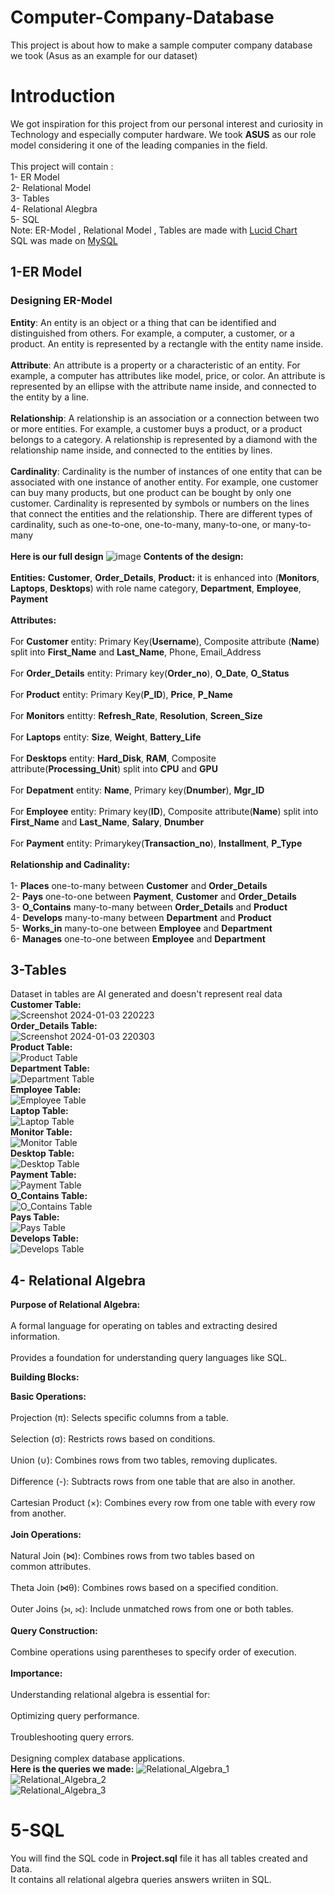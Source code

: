 # Computer-Company-Database
This project is about how to make a sample computer company database we took (Asus as an example for our dataset)
# Introduction
We got inspiration for this project from our personal interest and curiosity in Technology and especially computer hardware. We took **ASUS** as our role model considering it one of the leading companies in the field. <br>
<br>
This project will contain : <br>
1- ER Model <br>
2- Relational Model <br>
3- Tables <br>
4- Relational Alegbra <br>
5- SQL <br>
Note: ER-Model , Relational Model , Tables are made with [Lucid Chart](https://www.lucidchart.com/pages/landing?utm_source=bing&utm_medium=cpc&utm_campaign=_chart_en_tier3_mixed_search_brand_exact_&km_CPC_CampaignId=369684520&km_CPC_AdGroupID=1225955648609265&km_CPC_Keyword=lucidchart&km_CPC_MatchType=e&km_CPC_ExtensionID={extensionid}&km_CPC_Network=o&km_CPC_AdPosition=&km_CPC_Creative=&km_CPC_TargetID=kwd-76622376819042:aud-813470443:loc-187&km_CPC_Country=143029&km_CPC_Device=c&km_CPC_placement=&km_CPC_target=&mkt_query=lucidchart&msclkid=869fa0b8ce3e185424dac52db7f964c6) <br>
SQL was made on [MySQL](https://www.mysql.com/)
## 1-ER Model
### Designing ER-Model 
**Entity**: An entity is an object or a thing that can be identified and distinguished from others. For example, a computer, a customer, or a product. An entity is represented by a rectangle with the entity name inside. <br>
 <br>
**Attribute**: An attribute is a property or a characteristic of an entity. For example, a computer has attributes like model, price, or color. An attribute is represented by an ellipse with the attribute name inside, and connected to the entity by a line. <br>
 <br>
**Relationship**: A relationship is an association or a connection between two or more entities. For example, a customer buys a product, or a product belongs to a category. A relationship is represented by a diamond with the relationship name inside, and connected to the entities by lines. <br>
 <br>
**Cardinality**: Cardinality is the number of instances of one entity that can be associated with one instance of another entity. For example, one customer can buy many products, but one product can be bought by only one customer. Cardinality is represented by symbols or numbers on the lines that connect the entities and the relationship. There are different types of cardinality, such as one-to-one, one-to-many, many-to-one, or many-to-many <br>
 <br>
**Here is our full design** ![image](https://github.com/Bassel1000/Computer-Company-Database/assets/94708469/602cb47f-7164-4c5c-80c2-976a498ac62d) 
**Contents of the design:** <br>
 <br>
**Entities:** **Customer**, **Order_Details**, **Product:** it is enhanced into (**Monitors**, **Laptops**, **Desktops**) with role name category, **Department**, **Employee**, **Payment** <br>
 <br>
**Attributes:** <br>
<br>
For **Customer** entity: Primary Key(**Username**), Composite attribute (**Name**) split into **First_Name** and **Last_Name**, Phone, Email_Address <br>
<br>
For **Order_Details** entity: Primary key(**Order_no**), **O_Date**, **O_Status** <br> 
<br>
For **Product** entity: Primary Key(**P_ID**), **Price**, **P_Name** <br>
<br>
For **Monitors** entitty: **Refresh_Rate**, **Resolution**, **Screen_Size** <br>
<br>
For **Laptops** entity: **Size**, **Weight**, **Battery_Life** <br>
<br>
For **Desktops** entity: **Hard_Disk**, **RAM**, Composite attribute(**Processing_Unit**) split into **CPU** and **GPU** <br>
<br>
For **Depatment** entity: **Name**, Primary key(**Dnumber**), **Mgr_ID** <br>
<br>
For **Employee** entity: Primary key(**ID**), Composite attribute(**Name**) split into **First_Name** and **Last_Name**, **Salary**, **Dnumber** <br>
<br>
For **Payment** entity: Primarykey(**Transaction_no**), **Installment**, **P_Type** <br>
<br>
**Relationship and Cadinality:** <br>
<br>
1- **Places** one-to-many between **Customer** and **Order_Details** <br>
2- **Pays** one-to-one between **Payment**, **Customer** and **Order_Details** <br>
3- **O_Contains** many-to-many between **Order_Details** and **Product** <br>
4- **Develops** many-to-many between **Department** and **Product** <br>
5- **Works_in** many-to-one between **Employee** and **Department** <br>
6- **Manages** one-to-one between **Employee** and **Department** <br>
## 3-Tables <br>
Dataset in tables are AI generated and doesn't represent real data <br>
**Customer Table:** <br>
![Screenshot 2024-01-03 220223](https://github.com/Bassel1000/Computer-Company-Database/assets/94708469/9293fe80-8456-470e-b9c2-50daf394829a) <br>
**Order_Details Table:** <br>
![Screenshot 2024-01-03 220303](https://github.com/Bassel1000/Computer-Company-Database/assets/94708469/6231a06b-590d-411f-a90b-8321e2d1b860) <br>
**Product Table:** <br>
![Product Table](https://github.com/Bassel1000/Computer-Company-Database/assets/94708469/18d89703-36da-4f01-9f2c-17b43d59cb6d) <br>
**Department Table:** <br>
![Department Table](https://github.com/Bassel1000/Computer-Company-Database/assets/94708469/5684b5a9-e4fe-4ad4-8e6a-0e34102f8731) <br>
**Employee Table:** <br>
![Employee Table](https://github.com/Bassel1000/Computer-Company-Database/assets/94708469/75fe1a4b-2ae8-4510-b02d-e4cf30333ca5) <br>
**Laptop Table:** <br>
![Laptop Table](https://github.com/Bassel1000/Computer-Company-Database/assets/94708469/afde2d5d-ca8e-43f3-84fe-a4e12edbd370) <br>
**Monitor Table:** <br>
![Monitor Table](https://github.com/Bassel1000/Computer-Company-Database/assets/94708469/f5f82c69-53d8-419d-aae0-be23c991bb7c) <br>
**Desktop Table:** <br>
![Desktop Table](https://github.com/Bassel1000/Computer-Company-Database/assets/94708469/c117d17c-8b90-4e7b-8af6-488b8be189ff) <br>
**Payment Table:** <br>
![Payment Table](https://github.com/Bassel1000/Computer-Company-Database/assets/94708469/9ece4efe-7f35-48e3-a20c-9f26a4371c08) <br>
**O_Contains Table:** <br>
![O_Contains Table](https://github.com/Bassel1000/Computer-Company-Database/assets/94708469/bfd5ea35-aa6b-4b8a-874d-8d3850ecf936) <br>
**Pays Table:** <br>
![Pays Table](https://github.com/Bassel1000/Computer-Company-Database/assets/94708469/24fcfd68-13e6-493a-aff8-3b21c41cdaf4) <br>
**Develops Table:** <br>
![Develops Table](https://github.com/Bassel1000/Computer-Company-Database/assets/94708469/14c2cea8-eb1e-41b0-91ab-c3b07f1508fa) <br>
## 4- Relational Algebra <br>

**Purpose of Relational Algebra:** <br>
<br>
A formal language for operating on tables and extracting desired information. <br>
<br>
Provides a foundation for understanding query languages like SQL. <br>

**Building Blocks:** <br>

**Basic Operations:** <br>
<br>
Projection (π): Selects specific columns from a table. <br>
<br>
Selection (σ): Restricts rows based on conditions. <br>
<br>
Union (∪): Combines rows from two tables, removing duplicates. <br>
<br>
Difference (-): Subtracts rows from one table that are also in another. <br>
<br>
Cartesian Product (×): Combines every row from one table with every row from another. <br>
<br>
**Join Operations:** <br>
<br>
Natural Join (⋈): Combines rows from two tables based on common attributes. <br>
<br>
Theta Join (⋈θ): Combines rows based on a specified condition. <br>
<br>
Outer Joins (⟕, ⟖): Include unmatched rows from one or both tables. <br>
<br>
**Query Construction:** <br>
<br>
Combine operations using parentheses to specify order of execution. <br>
<br>
**Importance:** <br>
<br>
Understanding relational algebra is essential for: <br>
<br>
Optimizing query performance. <br>
<br>
Troubleshooting query errors. <br>
<br>
Designing complex database applications. <br>
**Here is the queries we made:**
![Relational_Algebra_1](https://github.com/Bassel1000/Computer-Company-Database/assets/94708469/5e968a10-17ca-4558-902d-1703348226dd) <br>
![Relational_Algebra_2](https://github.com/Bassel1000/Computer-Company-Database/assets/94708469/da29fc57-3ded-4a1e-9b3a-c70873b9f944) <br>
![Relational_Algebra_3](https://github.com/Bassel1000/Computer-Company-Database/assets/94708469/f1aec2ac-ffb0-4b4a-8273-be3ef5c5aa09) <br>
# 5-SQL <br>
You will find the SQL code in **Project.sql** file it has all tables created and Data. <br>
It contains all relational algebra queries answers wriiten in SQL.













